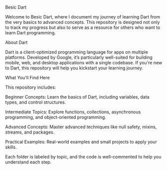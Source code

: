 Besic Dart

Welcome to Besic Dart, where I document my journey of learning Dart from the very basics to advanced concepts. This repository is designed not only to track my progress but also to serve as a resource for others who want to learn Dart programming.

About Dart

Dart is a client-optimized programming language for apps on multiple platforms. Developed by Google, it’s particularly well-suited for building mobile, web, and desktop applications with a single codebase. If you're new to Dart, this repository will help you kickstart your learning journey.

What You'll Find Here

This repository includes:

Beginner Concepts: Learn the basics of Dart, including variables, data types, and control structures.

Intermediate Topics: Explore functions, collections, asynchronous programming, and object-oriented programming.

Advanced Concepts: Master advanced techniques like null safety, mixins, streams, and packages.

Practical Examples: Real-world examples and small projects to apply your skills.

Each folder is labeled by topic, and the code is well-commented to help you understand each step.
